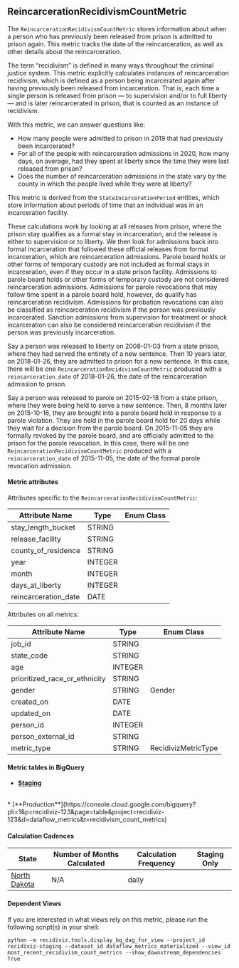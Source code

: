 ## ReincarcerationRecidivismCountMetric

The `ReincarcerationRecidivismCountMetric` stores information about when a person who has previously been released from prison is admitted to prison again. This metric tracks the date of the reincarceration, as well as other details about the reincarceration.

The term “recidivism” is defined in many ways throughout the criminal justice system. This metric explicitly calculates instances of reincarceration recidivism, which is defined as a person being incarcerated again after having previously been released from incarceration. That is, each time a single person is released from prison — to supervision and/or to full liberty — and is later reincarcerated in prison, that is counted as an instance of recidivism.

With this metric, we can answer questions like:

- How many people were admitted to prison in 2019 that had previously been incarcerated?
- For all of the people with reincarceration admissions in 2020, how many days, on average, had they spent at liberty since the time they were last released from prison?
- Does the number of reincarceration admissions in the state vary by the county in which the people lived while they were at liberty?

This metric is derived from the `StateIncarcerationPeriod` entities, which store information about periods of time that an individual was in an incarceration facility.

These calculations work by looking at all releases from prison, where the prison stay qualifies as a formal stay in incarceration, and the release is either to supervision or to liberty. We then look for admissions back into formal incarceration that followed these official releases from formal incarceration, which are reincarceration admissions. Parole board holds or other forms of temporary custody are not included as formal stays in incarceration, even if they occur in a state prison facility. Admissions to parole board holds or other forms of temporary custody are not considered reincarceration admissions. Admissions for parole revocations that may follow time spent in a parole board hold, however, do qualify has reincarceration recidivism. Admissions for probation revocations can also be classified as reincarceration recidivism if the person was previously incarcerated. Sanction admissions from supervision for treatment or shock incarceration can also be considered reincarceration recidivism if the person was previously incarceration.

Say a person was released to liberty on 2008-01-03 from a state prison, where they had served the entirety of a new sentence. Then 10 years later, on 2018-01-26, they are admitted to prison for a new sentence. In this case, there will be one `ReincarcerationRecidivismCountMetric` produced with a `reincarceration_date` of 2018-01-26, the date of the reincarceration admission to prison.

Say a person was released to parole on 2015-02-18 from a state prison, where they were being held to serve a new sentence. Then, 8 months later on 2015-10-16, they are brought into a parole board hold in response to a parole violation. They are held in the parole board hold for 20 days while they wait for a decision from the parole board. On 2015-11-05 they are formally revoked by the parole board, and are officially admitted to the prison for the parole revocation. In this case, there will be one `ReincarcerationRecidivismCountMetric` produced with a `reincarceration_date` of 2015-11-05, the date of the formal parole revocation admission.


#### Metric attributes
Attributes specific to the `ReincarcerationRecidivismCountMetric`:

| **Attribute Name** |**Type**|**Enum Class**|
|--------------------|--------|--------------|
|stay_length_bucket  |STRING  |              |
|release_facility    |STRING  |              |
|county_of_residence |STRING  |              |
|year                |INTEGER |              |
|month               |INTEGER |              |
|days_at_liberty     |INTEGER |              |
|reincarceration_date|DATE    |              |


Attributes on all metrics:

|     **Attribute Name**      |**Type**|  **Enum Class**   |
|-----------------------------|--------|-------------------|
|job_id                       |STRING  |                   |
|state_code                   |STRING  |                   |
|age                          |INTEGER |                   |
|prioritized_race_or_ethnicity|STRING  |                   |
|gender                       |STRING  |Gender             |
|created_on                   |DATE    |                   |
|updated_on                   |DATE    |                   |
|person_id                    |INTEGER |                   |
|person_external_id           |STRING  |                   |
|metric_type                  |STRING  |RecidivizMetricType|


#### Metric tables in BigQuery

* [**Staging**](https://console.cloud.google.com/bigquery?pli=1&p=recidiviz-staging&page=table&project=recidiviz-staging&d=dataflow_metrics&t=recidivism_count_metrics)
<br/>
* [**Production**](https://console.cloud.google.com/bigquery?pli=1&p=recidiviz-123&page=table&project=recidiviz-123&d=dataflow_metrics&t=recidivism_count_metrics)
<br/>

#### Calculation Cadences

|                 **State**                  |**Number of Months Calculated**|**Calculation Frequency**|**Staging Only**|
|--------------------------------------------|-------------------------------|-------------------------|----------------|
|[North Dakota](../../states/north_dakota.md)|N/A                            |daily                    |                |


#### Dependent Views

If you are interested in what views rely on this metric, please run the following script(s) in your shell:

```python -m recidiviz.tools.display_bq_dag_for_view --project_id recidiviz-staging --dataset_id dataflow_metrics_materialized --view_id most_recent_recidivism_count_metrics --show_downstream_dependencies True```

